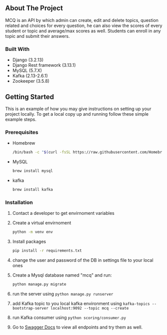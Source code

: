 <!-- ABOUT THE PROJECT -->
## About The Project

MCQ is an API by which admin can create, edit and delete topics, question related and choices for every question, he can also view the scores of every student or topic and average/max scores as well. Students can enroll in any topic and submit their answers.

### Built With


* Django (3.2.13)
* Django Rest framework (3.13.1)
* MySQL (5.7.X)
* Kafka (2.13-2.6.1)
* Zookeeper (3.5.8)

<!-- GETTING STARTED -->
## Getting Started

This is an example of how you may give instructions on setting up your project locally.
To get a local copy up and running follow these simple example steps.

### Prerequisites

* Homebrew
  ```sh
  /bin/bash -c "$(curl -fsSL https://raw.githubusercontent.com/Homebrew/install/HEAD/install.sh)"
  ```
* MySQL
  ```sh
  brew install mysql
  ```
* kafka
  ```sh
  brew install kafka
  ```

### Installation

1. Contact a developer to get envirnoment variables
2. Create a virtual envirnoment
   ```sh
   python -m venv env
   ```
4. Install packages
   ```sh
   pip install -r requirements.txt

5. change the user and password of the DB in settings file to your local ones
   
6. Create a Mysql database named "mcq" and run:
    ```sh
   python manage.py migrate
   ```
7. run the server using ```python manage.py runserver``` 
8. add Kafka topic to you local kafka environment using ```kafka-topics --bootstrap-server localhost:9092 --topic mcq --create```
9. run Kafka consumer using ```python scoring/consumer.py ``` 
10. Go to <a href='http://127.0.0.1:8000/swagger/'>Swagger Docs</a> to view all endpoints and try them as well.

